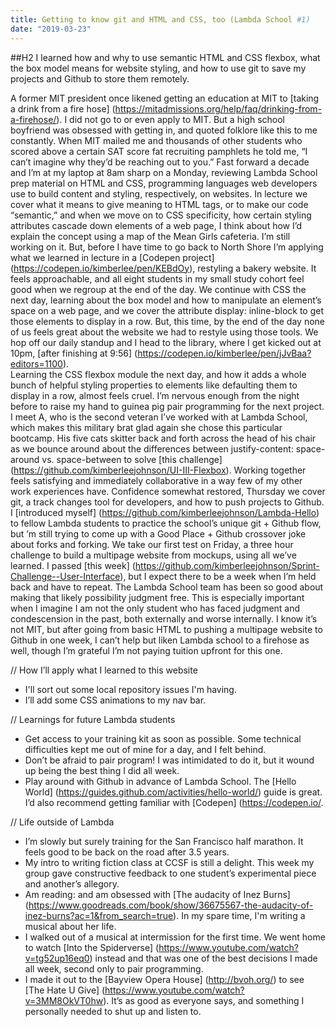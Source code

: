 ```yaml
---
title: Getting to know git and HTML and CSS, too (Lambda School #1)
date: "2019-03-23"
---
```


##H2 I learned how and why to use semantic HTML and CSS flexbox, what the box model means for website styling, and how to use git to save my projects and Github to store them remotely.

  A former MIT president once likened getting an education at MIT to [taking a drink from a fire hose] (https://mitadmissions.org/help/faq/drinking-from-a-firehose/). I did not go to or even apply to MIT. But a high school boyfriend was obsessed with getting in, and quoted folklore like this to me constantly. When MIT mailed me and thousands of other students who scored above a certain SAT score fat recruiting pamphlets he told me, “I can’t imagine why they’d be reaching out to you.” 
	Fast forward a decade and I’m at my laptop at 8am sharp on a Monday, reviewing Lambda School prep material on HTML and CSS, programming languages web developers use to build content and styling, respectively, on websites. In lecture we cover what it means to give meaning to HTML tags, or to make our code “semantic,” and when we move on to CSS specificity, how certain styling attributes cascade down elements of a web page, I think about how I’d explain the concept using a map of the Mean Girls cafeteria. 
I’m still working on it. But, before I have time to go back to North Shore I’m applying what we learned in lecture in a [Codepen project] (https://codepen.io/kimberlee/pen/KEBdOy), restyling a bakery website. It feels approachable, and all eight students in my small study cohort feel good when we regroup at the end of the day. 
  We continue with CSS the next day, learning about the box model and how to manipulate an element’s space on a web page, and we cover the attribute display: inline-block to get those elements to display in a row. But, this time, by the end of the day none of us feels great about the website we had to restyle using those tools. We hop off our daily standup and I head to the library, where I get kicked out at 10pm, [after finishing at 9:56] (https://codepen.io/kimberlee/pen/jJvBaa?editors=1100).  
Learning the CSS flexbox module the next day, and how it adds a whole bunch of helpful styling properties to elements like defaulting them to display in a row, almost feels cruel. I’m nervous enough from the night before to raise my hand to guinea pig pair programming for the next project. I meet A, who is the second veteran I’ve worked with at Lambda School, which makes this military brat glad again she chose this particular bootcamp. His five cats skitter back and forth across the head of his chair as we bounce around about the differences between justify-content: space-around vs. space-between to solve [this challenge] (https://github.com/kimberleejohnson/UI-III-Flexbox). Working together feels satisfying and immediately collaborative in a way few of my other work experiences have. 
	Confidence somewhat restored, Thursday we cover git, a track changes tool for developers, and how to push projects to Github. I [introduced myself] (https://github.com/kimberleejohnson/Lambda-Hello) to fellow Lambda students to practice the school’s unique git + Github flow, but ’m still trying to come up with a Good Place + Github crossover joke about forks and forking. 
  We take our first test on Friday, a three hour challenge to build a multipage website from mockups, using all we’ve learned. 
  I passed [this week] (https://github.com/kimberleejohnson/Sprint-Challenge--User-Interface), but I expect there to be a week when I’m held back and have to repeat. The Lambda School team has been so good about making that likely possibility judgment free. This is especially important when I imagine I am not the only student who has faced judgment and condescension in the past, both externally and worse internally. I know it’s not MIT, but after going from basic HTML to pushing a multipage website to Github in one week, I can’t help but liken Lambda school to a firehose as well, though I’m grateful I’m not paying tuition upfront for this one. 

// How I’ll apply what I learned to this website 
- I'll sort out some local repository issues I'm having. 
- I’ll add some CSS animations to my nav bar.  

// Learnings for future Lambda students 
- Get access to your training kit as soon as possible. Some technical difficulties kept me out of mine for a day, and I felt behind. 
- Don’t be afraid to pair program! I was intimidated to do it, but it wound up being the best thing I did all week. 
- Play around with Github in advance of Lambda School. The [Hello World] (https://guides.github.com/activities/hello-world/) guide is great. I’d also recommend getting familiar with [Codepen] (https://codepen.io/. 

// Life outside of Lambda 
- I’m slowly but surely training for the San Francisco half marathon. It feels good to be back on the road after 3.5 years. 
- My intro to writing fiction class at CCSF is still a delight. This week my group gave constructive feedback to one student’s experimental piece and another’s allegory. 
- Am reading: and am obsessed with [The audacity of Inez Burns] (https://www.goodreads.com/book/show/36675567-the-audacity-of-inez-burns?ac=1&from_search=true). In my spare time, I'm writing a musical about her life.   
- I walked out of a musical at intermission for the first time. We went home to watch [Into the Spiderverse] (https://www.youtube.com/watch?v=tg52up16eq0) instead and that was one of the best decisions I made all week, second only to pair programming. 
- I made it out to the [Bayview Opera House] (http://bvoh.org/) to see [The Hate U Give] (https://www.youtube.com/watch?v=3MM8OkVT0hw). It’s as good as everyone says, and something I personally needed to shut up and listen to. 


